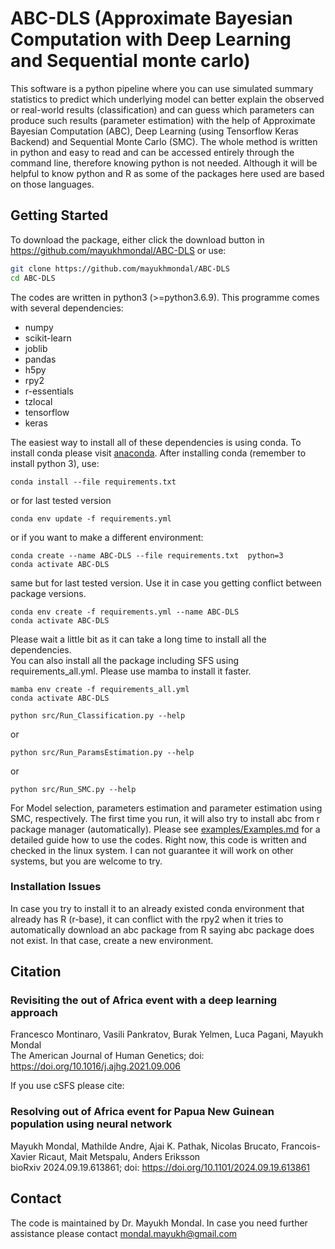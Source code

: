 # ABC-DLS (Approximate Bayesian Computation with Deep Learning and Sequential monte carlo)
This software is a python pipeline where you can use simulated summary statistics to predict which underlying model can better explain the observed or real-world results (classification) and can guess which parameters can produce such results (parameter estimation) with the help of Approximate Bayesian Computation (ABC), Deep Learning (using Tensorflow Keras Backend) and Sequential Monte Carlo (SMC).
The whole method is written in python and easy to read and can be accessed entirely through the command line, therefore knowing python is not needed. Although it will be helpful to know python and R as some of the packages here used are based on those languages.  

## Getting Started
To download the package, either click the download button in <https://github.com/mayukhmondal/ABC-DLS> or use:
```bash
git clone https://github.com/mayukhmondal/ABC-DLS
cd ABC-DLS
```
The codes are written in python3 (>=python3.6.9). This programme comes with several dependencies:

- numpy
- scikit-learn
- joblib
- pandas
- h5py
- rpy2
- r-essentials
- tzlocal
- tensorflow
- keras

The easiest way to install all of these dependencies is using conda. To install conda please visit [anaconda](https://www.anaconda.com/distribution/). After installing conda (remember to install python 3), use:
```shell script
conda install --file requirements.txt
```
or for last tested version 
```shell script
conda env update -f requirements.yml
```
or if you want to make a different environment:
```shell script
conda create --name ABC-DLS --file requirements.txt  python=3
conda activate ABC-DLS
```
same but for last tested version. Use it in case you getting conflict between package versions. 
```shell script
conda env create -f requirements.yml --name ABC-DLS
conda activate ABC-DLS
```
Please wait a little bit as it can take a long time to install all the dependencies.     
You can also install all the package including SFS using requirements_all.yml. Please use mamba to install it faster. 
```shell script
mamba env create -f requirements_all.yml
conda activate ABC-DLS
```
```
python src/Run_Classification.py --help
```
or 
```
python src/Run_ParamsEstimation.py --help
```
or 
```
python src/Run_SMC.py --help
```
For Model selection, parameters estimation and parameter estimation using SMC, respectively. The first time you run, it will also try to install abc from r package manager (automatically). Please see [examples/Examples.md](examples/Examples.md) for a detailed guide how to use the codes. Right now, this code is written and checked in the linux system. I can not guarantee it will work on other systems, but you are welcome to try. 
### Installation Issues 
In case you try to install it to an already existed conda environment that already has R (r-base), it can conflict with the rpy2 when it tries to automatically download an abc package from R saying abc package does not exist. In that case, create a new environment. 
## Citation

### Revisiting the out of Africa event with a deep learning approach  
Francesco Montinaro, Vasili Pankratov, Burak Yelmen, Luca Pagani, Mayukh Mondal  
The American Journal of Human Genetics; doi: https://doi.org/10.1016/j.ajhg.2021.09.006  

If you use cSFS please cite:
### Resolving out of Africa event for Papua New Guinean population using neural network
Mayukh Mondal, Mathilde Andre, Ajai K. Pathak, Nicolas Brucato, Francois-Xavier Ricaut, Mait Metspalu, Anders Eriksson   
bioRxiv 2024.09.19.613861; doi: https://doi.org/10.1101/2024.09.19.613861
## Contact 
The code is maintained by Dr. Mayukh Mondal. In case you need further assistance please contact 
<mondal.mayukh@gmail.com>
